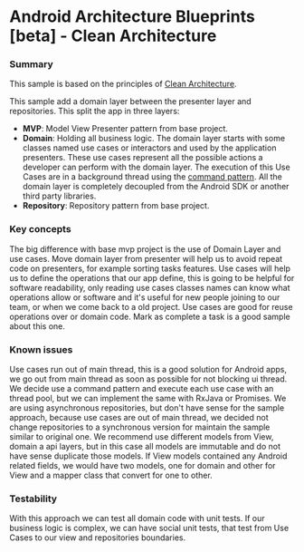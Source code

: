 # Android Architecture Blueprints [beta] - Clean Architecture

### Summary
This sample is based on the principles of [Clean Architecture](https://blog.8thlight.com/uncle-bob/2012/08/13/the-clean-architecture.html).

This sample add a domain layer between the presenter layer and repositories. This split the app in three layers:

* **MVP**: Model View Presenter pattern from base project.
* **Domain**: Holding all business logic. The domain layer starts with some classes named use cases or interactors and used by the application presenters. These use cases represent all the possible actions a developer can perform with the domain layer. The execution of this Use Cases are in a background thread using the [command pattern](http://www.oodesign.com/command-pattern.html). All the domain layer is completely decoupled from the Android SDK or another third party libraries.
* **Repository**: Repository pattern from base project.  

### Key concepts
The big difference with base mvp project is the use of Domain Layer and use cases. Move domain layer from presenter will help us to avoid repeat code on presenters, for example sorting tasks features.
Use cases will help us to define the operations that our app define, this is going to be helpful for software readability, only reading use cases classes names can know what operations allow or software and it's useful for new people joining to our team, or when we come back to a old project.
Use cases are good for reuse operations over or domain code. Mark as complete a task is a good sample about this one.

### Known issues
Use cases run out of main thread, this is a good solution for Android apps, we go out from main thread as soon as possible for not blocking ui thread. We decide use a command pattern and execute each use case with an thread pool, but we can implement the same with RxJava or Promises.
We are using asynchronous repositories, but don't have sense for the sample approach, because use cases are out of main thread, we decided not change repositories to a synchronous version for maintain the sample similar to original one.
We recommend use different models from View, domain a api layers, but in this case all models are immutable and do not have sense duplicate those models. If View models contained any Android related fields, we would have two models, one for domain and other for View and a mapper class that convert for one to other.
  
### Testability

With this approach we can test all domain code with unit tests. If our business logic is complex, we can have social unit tests, that test from Use Cases to our view and repositories boundaries.



